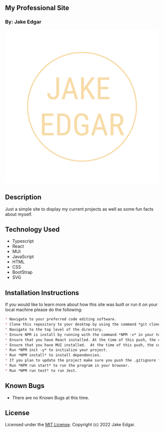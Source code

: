 ## My Professional Site

### By: Jake Edgar

![Jake Edgar](public/je_logo512.png)

## Description 

Just a simple site to display my current projects as well as some fun facts about myself. 

## Technology Used

* Typescript
* React
* MUI
* JavaScript
* HTML
* CSS
* BootStrap
* SVG

## Installation Instructions

If you would like to learn more about how this site was built or run it on your local machine please do the following: 

```md 
* Navigate to your preferred code editing software. 
* Clone this repository to your desktop by using the command *git clone* followed by this link *https://github.com/jakeedgar/jakeedgar_portfolio.git*
* Navigate to the top level of the directory. 
* Ensure NPM is install by running with the command *NPM -v* in your terminal, and if it is not use your preferred installer to install NPM. 
* Ensure that you have React installed. At the time of this push, the current version was *18.1.0*
* Ensure that you have MUI installed.  At the time of this push, the current version was *5.8.3*
* Run *NPM init -y* to initialize your project. 
* Run *NPM install* to install dependencies. 
* If you plan to update the project make sure you push the .gitignore file to github first by using *git add .gitignore* and then pushing it to your personal github.
* Run *NPM run start* to run the program in your browser. 
* Run *NPM run test* to run Jest. 
```

## Known Bugs

* There are no Known Bugs at this time. 

## License

Licensed under the [MIT License](LICENSE).
Copyright (c) 2022 Jake Edgar.
